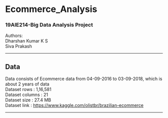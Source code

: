# Ecommerce_Analysis

### 19AIE214-Big Data Analysis Project
Authors: <br>
Dharshan Kumar K S <br>
Siva Prakash
<hr style=\"border:0.5px solid gray\"> </hr>

## Data
Data consists of Ecommerce data from 04-09-2016 to 03-09-2018, which is about 2 years of data <br>
Dataset rows    : 1,16,581 <br>
Dataset columns : 21 <br>
Dataset size    : 27.4 MB <br>
Dataset link    : https://www.kaggle.com/olistbr/brazilian-ecommerce <br>
<hr style=\"border:0.5px solid gray\"> </hr>






